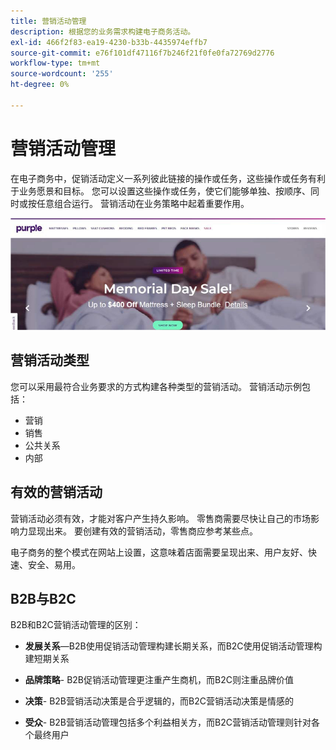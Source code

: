 ```yaml
---
title: 营销活动管理
description: 根据您的业务需求构建电子商务活动。
exl-id: 466f2f83-ea19-4230-b33b-4435974effb7
source-git-commit: e76f101df47116f7b246f21f0fe0fa72769d2776
workflow-type: tm+mt
source-wordcount: '255'
ht-degree: 0%

---
```


# 营销活动管理

在电子商务中，促销活动定义一系列彼此链接的操作或任务，这些操作或任务有利于业务愿景和目标。 您可以设置这些操作或任务，使它们能够单独、按顺序、同时或按任意组合运行。 营销活动在业务策略中起着重要作用。

![营销活动图像示例](../../assets/playbooks/campaign-example.png)

## 营销活动类型

您可以采用最符合业务要求的方式构建各种类型的营销活动。 营销活动示例包括：

- 营销
- 销售
- 公共关系
- 内部

## 有效的营销活动

营销活动必须有效，才能对客户产生持久影响。 零售商需要尽快让自己的市场影响力显现出来。 要创建有效的营销活动，零售商应参考某些点。

电子商务的整个模式在网站上设置，这意味着店面需要呈现出来、用户友好、快速、安全、易用。

## B2B与B2C

B2B和B2C营销活动管理的区别：

- **发展关系**—B2B使用促销活动管理构建长期关系，而B2C使用促销活动管理构建短期关系

- **品牌策略**- B2B促销活动管理更注重产生商机，而B2C则注重品牌价值

- **决策**- B2B营销活动决策是合乎逻辑的，而B2C营销活动决策是情感的

- **受众**- B2B营销活动管理包括多个利益相关方，而B2C营销活动管理则针对各个最终用户
